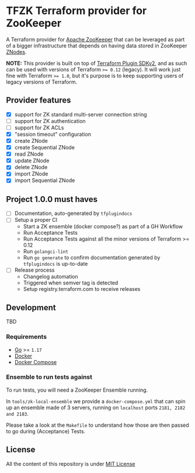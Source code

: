 # TFZK Terraform provider for ZooKeeper

A Terraform provider for [Apache ZooKeeper](https://zookeeper.apache.org/)
that can be leveraged as part of a bigger infrastructure that depends on having data stored in ZooKeeper
[ZNodes](https://zookeeper.apache.org/doc/r3.1.2/zookeeperProgrammers.html#sc_zkDataModel_znodes).

**NOTE:** This provider is built on top of
[Terraform Plugin SDKv2](https://www.terraform.io/plugin/sdkv2/sdkv2-intro),
and as such can be used with versions of Terraform `>= 0.12` (legacy).
It will work just fine with Terraform `>= 1.0`, but it's purpose is to
keep supporting users of legacy versions of Terraform.

## Provider features

* [x] support for ZK standard multi-server connection string
* [ ] support for ZK authentication
* [ ] support for ZK ACLs
* [x] "session timeout" configuration
* [x] create ZNode
* [x] create Sequential ZNode
* [x] read ZNode
* [x] update ZNode
* [x] delete ZNode
* [x] import ZNode
* [x] import Sequential ZNode

## Project 1.0.0 must haves

* [ ] Documentation, auto-generated by `tfplugindocs`
* [ ] Setup a proper CI
  * Start a ZK ensemble (docker compose?) as part of a GH Workflow
  * Run Acceptance Tests
  * Run Acceptance Tests against all the minor versions of Terraform >= 0.12
  * Run `golangci-lint`
  * Run `go generate` to confirm documentation generated by `tfplugindocs` is up-to-date
* [ ] Release process
  * Changelog automation
  * Triggered when semver tag is detected
  * Setup registry.terraform.com to receive releases

## Development

TBD

### Requirements

* [Go](https://go.dev/dl/) >= `1.17`
* [Docker](https://docs.docker.com/get-docker/)
* [Docker Compose](https://docs.docker.com/compose/install/)

### Ensemble to run tests against

To run tests, you will need a ZooKeeper Ensemble running.

In `tools/zk-local-ensemble` we provide a `docker-compose.yml` that can spin
up an ensemble made of 3 servers, running on `localhost` ports `2181, 2182 and 2183`.

Please take a look at the `Makefile` to understand how those are then passed to
go during (Acceptance) Tests.

## License

All the content of this repository is under [MIT License](./LICENSE)

